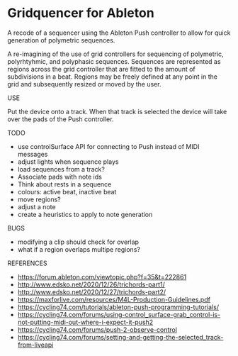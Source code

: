 Gridquencer for Ableton
=======================

A recode of a sequencer using the Ableton Push controller to allow for quick generation of polymetric sequences. 

A re-imagining of the use of grid controllers for sequencing of polymetric, polyrhtyhmic, and polyphasic sequences. Sequences are represented as regions across the grid controller that are fitted to the amount of subdivisions in a beat. Regions may be freely defined at any point in the grid and subsequently resized or moved by the user. 


USE

Put the device onto a track. When that track is selected the device will take over the pads of the Push controller.


TODO
  - use controlSurface API for connecting to Push instead of MIDI messages
  - adjust lights when sequence plays
  - load sequences from a track? 
  - Associate pads with note ids
  - Think about rests in a sequence 
  - colours: active beat, inactive beat
  - move regions? 
  - adjust a note
  - create a heuristics to apply to note generation

BUGS
  - modifying a clip should check for overlap
  - what if a region overlaps multipe regions?



REFERENCES
- https://forum.ableton.com/viewtopic.php?f=35&t=222861
- http://www.edsko.net/2020/12/26/trichords-part1/
- http://www.edsko.net/2020/12/27/trichords-part2/
- https://maxforlive.com/resources/M4L-Production-Guidelines.pdf
- https://cycling74.com/tutorials/ableton-push-programming-tutorials/
- https://cycling74.com/forums/using-control_surface-grab_control-is-not-putting-midi-out-where-i-expect-it-push2
- https://cycling74.com/forums/push-2-observe-control
- https://cycling74.com/forums/setting-and-getting-the-selected_track-from-liveapi

